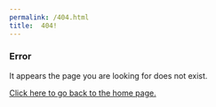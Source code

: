 ```yaml
---
permalink: /404.html
title:  404!
---
```


### Error ###

It appears the page you are looking for does not exist.

[Click here to go back to the home page.](https://www.academiedespee.com/)
